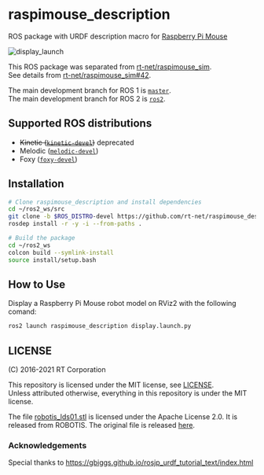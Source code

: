 # raspimouse_description

ROS package with URDF description macro for [Raspberry Pi Mouse](https://rt-net.jp/products/raspberrypimousev3/)

![display_launch](https://rt-net.github.io/images/raspberry-pi-mouse/display_launch.png)

This ROS package was separated from [rt-net/raspimouse_sim](https://github.com/rt-net/raspimouse_sim).  
See details from [rt-net/raspimouse_sim#42](https://github.com/rt-net/raspimouse_sim/pull/42).

The main development branch for ROS 1 is [`master`](https://github.com/rt-net/raspimouse_description/tree/master).  
The main development branch for ROS 2 is [`ros2`](https://github.com/rt-net/raspimouse_description/tree/ros2).

## Supported ROS distributions

- ~~Kinetic ([`kinetic-devel`](https://github.com/rt-net/raspimouse_description/tree/kinetic-devel))~~ deprecated
- Melodic ([`melodic-devel`](https://github.com/rt-net/raspimouse_description/tree/melodic-devel))
- Foxy ([`foxy-devel`](https://github.com/rt-net/raspimouse_description/tree/foxy-devel))

## Installation

```sh
# Clone raspimouse_description and install dependencies
cd ~/ros2_ws/src
git clone -b $ROS_DISTRO-devel https://github.com/rt-net/raspimouse_description
rosdep install -r -y -i --from-paths .

# Build the package
cd ~/ros2_ws
colcon build --symlink-install
source install/setup.bash
```

## How to Use

Display a Raspberry Pi Mouse robot model on RViz2 with the following comand:

```sh
ros2 launch raspimouse_description display.launch.py
```

## LICENSE

(C) 2016-2021 RT Corporation

This repository is licensed under the MIT license, see [LICENSE](./LICENSE).  
Unless attributed otherwise, everything in this repository is under the MIT license.

The file [robotis_lds01.stl](./meshes/stl/robotis-lds01.stl) is licensed under the Apache License 2.0.
It is released from ROBOTIS. The original file is released [here](https://github.com/ROBOTIS-GIT/turtlebot3/blob/melodic-devel/turtlebot3_description/meshes/sensors/lds.stl).

### Acknowledgements

Special thanks to https://gbiggs.github.io/rosjp_urdf_tutorial_text/index.html
